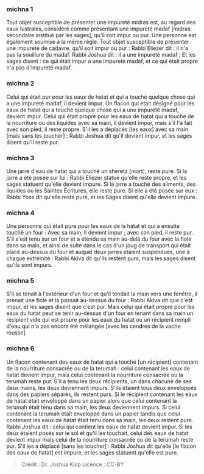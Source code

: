 
### michna 1
Tout objet susceptible de présenter une impureté midras est, au regard des eaux lustrales, considéré comme présentant une impureté madaf [midras secondaire institué par les sages], qu'il soit impur ou pur. Une personne est également soumise à la même règle. Tout objet susceptible de présenter une impureté de cadavre, qu'il soit impur ou pur : Rabbi Eliezer dit : il n'a pas la souillure du madaf. Rabbi Joshua dit : il a une impureté madaf ; Et les sages disent : ce qui était impur a une impureté madaf, et ce qui était propre n'a pas d'impureté madaf.

### michna 2
Celui qui était pur pour les eaux de hatat et qui a touché quelque chose qui a une impureté madaf, il devient impur. Un flacon qui était désigné pour les eaux de hatat qui a touché quelque chose qui a une impureté madaf, devient impur. Celui qui était propre pour les eaux de hatat qui a touché de la nourriture ou des liquides avec sa main, il devient impur, mais s'il l'a fait avec son pied, il reste propre. S'il les a déplacés [les eaux] avec sa main [mais sans les toucher] : Rabbi Joshua dit qu'il devient impur, et les sages disent qu'il reste pur.

### michna 3
Une jarre d'eau de hatat qui a touché un sheretz [mort], reste pure. Si la jarre a été posée sur lui : Rabbi Eliezer statue qu'elle reste propre, et les sages statuent qu'elle devient impure. Si la jarre a touché des aliments, des liquides ou les Saintes Écritures, elle reste pure. Si elle a été posée sur eux : Rabbi Yose dit qu'elle reste pure, et les Sages disent qu'elle devient impure.

### michna 4
Une personne qui était pure pour les eaux de la hatat et qui a ensuite touché un four : Avec sa main, il devient impur ; avec son pied, il reste pur. S'il s'est tenu sur un four et a étendu sa main au-delà du four avec la fiole dans sa main, et ainsi de suite dans le cas d'un joug de transport qui était placé au-dessus du four et auquel deux jarres étaient suspendues, une à chaque extrémité : Rabbi Akiva dit qu'ils restent purs, mais les sages disent qu'ils sont impurs.

### michna 5
S'il se tenait à l'extérieur d'un four et qu'il tendait la main vers une fenêtre, il prenait une fiole et la passait au-dessus du four : Rabbi Akiva dit que c'est impur, et les sages disent que c'est pur. Mais celui qui était propre pour les eaux du hatat peut se tenir au-dessus d'un four en tenant dans sa main un récipient vide qui est propre pour les eaux du hatat ou un récipient rempli d'eau qui n'a pas encore été mélangée [avec les cendres de la vache rousse].

### michna 6
Un flacon contenant des eaux de hatat qui a touché [un récipient] contenant de la nourriture consacrée ou de la terumah : celui contenant les eaux de hatat devient impur, mais celui contenant la nourriture consacrée ou la terumah reste pur. S'il a tenu les deux récipients, un dans chacune de ses deux mains, les deux deviennent impurs. S'ils étaient tous deux enveloppés dans des papiers séparés, ils restent purs. Si le récipient contenant les eaux de hatat était enveloppé dans un papier alors que celui contenant la terumah était tenu dans sa main, les deux deviennent impurs. Si celui contenant la terumah était enveloppé dans un papier tandis que celui contenant les eaux de hatat était tenu dans sa main, les deux restent purs. Rabbi Joshua dit : celui qui contient les eaux de hatat devient impur. Si les deux étaient posés sur le sol et qu'il les touchait, celui des eaux de hatat devient impur mais celui de la nourriture consacrée ou de la terumah reste pur. S'il les a déplacé [sans les toucher] : Rabbi Joshua dit qu'elle [le flacon des eaux de hatat] est impure, et les sages statuent qu'elle est pure.

>Crédit : Dr. Joshua Kulp
>Licence : CC-BY